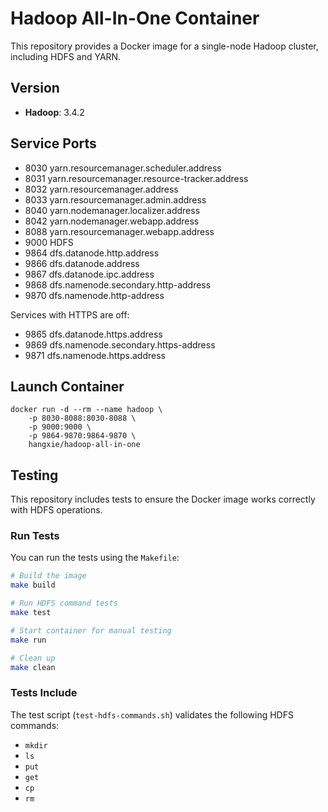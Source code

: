 # Hadoop All-In-One Container

This repository provides a Docker image for a single-node Hadoop cluster, including HDFS and YARN.

## Version

* **Hadoop**: 3.4.2

## Service Ports
* 8030 yarn.resourcemanager.scheduler.address
* 8031 yarn.resourcemanager.resource-tracker.address
* 8032 yarn.resourcemanager.address
* 8033 yarn.resourcemanager.admin.address
* 8040 yarn.nodemanager.localizer.address
* 8042 yarn.nodemanager.webapp.address
* 8088 yarn.resourcemanager.webapp.address
* 9000 HDFS
* 9864 dfs.datanode.http.address
* 9866 dfs.datanode.address
* 9867 dfs.datanode.ipc.address
* 9868 dfs.namenode.secondary.http-address
* 9870 dfs.namenode.http-address

Services with HTTPS are off:
* 9865 dfs.datanode.https.address
* 9869 dfs.namenode.secondary.https-address
* 9871 dfs.namenode.https.address

## Launch Container

```
docker run -d --rm --name hadoop \
    -p 8030-8088:8030-8088 \
    -p 9000:9000 \
    -p 9864-9870:9864-9870 \
    hangxie/hadoop-all-in-one
```

## Testing

This repository includes tests to ensure the Docker image works correctly with HDFS operations.

### Run Tests

You can run the tests using the `Makefile`:
```bash
# Build the image
make build

# Run HDFS command tests
make test

# Start container for manual testing
make run

# Clean up
make clean
```

### Tests Include

The test script (`test-hdfs-commands.sh`) validates the following HDFS commands:
- `mkdir`
- `ls`
- `put`
- `get`
- `cp`
- `rm`
